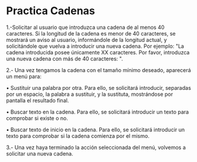 # Practica Cadenas

1.-Solicitar al usuario que introduzca una cadena de al menos 40 caracteres. Si la longitud de la cadena es menor de 40 caracteres, se mostrará un aviso al usuario, informándole de la longitud actual, y solicitándole que vuelva a introducir una nueva cadena. Por ejemplo: "La cadena introducida posee únicamente XX caracteres. Por favor, introduzca una nueva cadena con más de 40 caracteres: ".

2.- Una vez tengamos la cadena con el tamaño mínimo deseado, aparecerá un menú para:

• Sustituir una palabra por otra. Para ello, se solicitará introducir, separadas por un espacio, la palabra a sustituir, y la sustituta, mostrándose por pantalla el resultado final.

• Buscar texto en la cadena. Para ello, se solicitará introducir un texto para comprobar si existe o no.

• Buscar texto de inicio en la cadena. Para ello, se solicitará introducir un texto para comprobar si la cadena comienza por el mismo.

3.- Una vez haya terminado la acción seleccionada del menú, volvemos a solicitar una nueva cadena.
